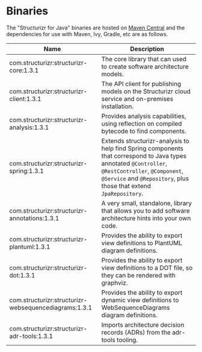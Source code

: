 # Binaries
The "Structurizr for Java" binaries are hosted on [Maven Central](https://repo1.maven.org/maven2/com/structurizr/) and the dependencies for use with Maven, Ivy, Gradle, etc are as follows.

Name                                                  | Description
----------------------------------------------------- | ---------------------------------------------------------------------------------------------------------------------------
com.structurizr:structurizr-core:1.3.1                | The core library that can used to create software architecture models.
com.structurizr:structurizr-client:1.3.1              | The API client for publishing models on the Structurizr cloud service and on-premises installation.
com.structurizr:structurizr-analysis:1.3.1            | Provides analysis capabilities, using reflection on compiled bytecode to find components.
com.structurizr:structurizr-spring:1.3.1              | Extends structurizr-analysis to help find Spring components that correspond to Java types annotated ```@Controller```, ```@RestController```, ```@Component```, ```@Service``` and ```@Repository```, plus those that extend ```JpaRepository```.
com.structurizr:structurizr-annotations:1.3.1         | A very small, standalone, library that allows you to add software architecture hints into your own code.
com.structurizr:structurizr-plantuml:1.3.1            | Provides the ability to export view definitions to PlantUML diagram definitions.
com.structurizr:structurizr-dot:1.3.1                 | Provides the ability to export view definitions to a DOT file, so they can be rendered with graphviz.
com.structurizr:structurizr-websequencediagrams:1.3.1 | Provides the ability to export dynamic view definitions to WebSequenceDiagrams diagram definitions.
com.structurizr:structurizr-adr-tools:1.3.1           | Imports architecture decision records (ADRs) from the adr-tools tooling.